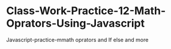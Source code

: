 # Class-Work-Practice-12-Math-Oprators-Using-Javascript
Javascript-practice-mmath oprators and If else and more 
